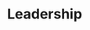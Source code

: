 ---
title: Leadership
description: TBD
image:

# Badge style
style:
    background: "#2a9d8f"
    color: "#fff"
---